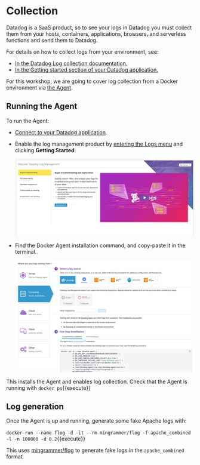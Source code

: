 # Collection

Datadog is a SaaS product, so to see your logs in Datadog you must collect them from your hosts, containers, applications, browsers, and serverless functions and send them to Datadog.

For details on how to collect logs from your environment, see:

* [In the Datadog Log collection documentation.](https://docs.datadoghq.com/logs/log_collection/?tab=http)
* [In the Getting started section of your Datadog application.](https://app.datadoghq.com/logs/onboarding)

For this workshop, we are going to cover log collection from a Docker environment via [the Agent](https://docs.datadoghq.com/agent/).

## Running the Agent

To run the Agent:

* [Connect to your Datadog application](https://app.datadoghq.com).
* Enable the log management product by [entering the Logs menu](https://app.datadoghq.com/logs/activation) and clicking **Getting Started**:

    ![log enable](https://raw.githubusercontent.com/l0k0ms/workshops/master/log-workshop-4/images/log-enable.png)

* Find the Docker Agent installation command, and copy-paste it in the terminal.

    ![log getting started](https://raw.githubusercontent.com/l0k0ms/workshops/master/log-workshop-4/images/logs-gs.png)

This installs the Agent and enables log collection. Check that the Agent is running with `docker ps`{{execute}}

## Log generation

Once the Agent is up and running, generate some fake Apache logs with:

`docker run --name flog -d -it --rm mingrammer/flog -f apache_combined -l -n 100000 -d 0.2`{{execute}}

This uses [mingrammer/flog](https://github.com/mingrammer/flog) to generate fake logs in the `apache_combined` format.
